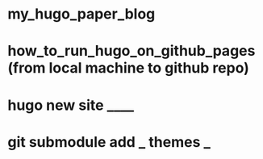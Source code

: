 # my_hugo_paper_blog
# how_to_run_hugo_on_github_pages (from local machine to github repo)
# hugo new site ____
# git submodule add _ themes _ 
